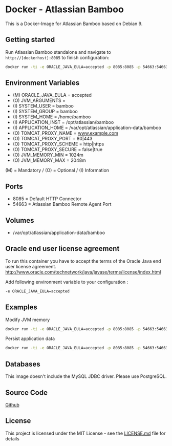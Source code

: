 # Docker - Atlassian Bamboo

This is a Docker-Image for Atlassian Bamboo based on Debian 9.

## Getting started
Run Atlassian Bamboo standalone and navigate to `http://[dockerhost]:8085` to finish configuration:

```bash
docker run -ti -e ORACLE_JAVA_EULA=accepted -p 8085:8085 -p 54663:54663 streacs/atlassian-bamboo:x.x.x
```

## Environment Variables
* (M) ORACLE_JAVA_EULA = accepted
* (O) JVM_ARGUMENTS =
* (I) SYSTEM_USER = bamboo
* (I) SYSTEM_GROUP = bamboo
* (I) SYSTEM_HOME = /home/bamboo
* (I) APPLICATION_INST = /opt/atlassian/bamboo
* (I) APPLICATION_HOME = /var/opt/atlassian/application-data/bamboo
* (O) TOMCAT_PROXY_NAME = www.example.com
* (O) TOMCAT_PROXY_PORT = 80|443
* (O) TOMCAT_PROXY_SCHEME = http|https
* (O) TOMCAT_PROXY_SECURE = false|true
* (O) JVM_MEMORY_MIN = 1024m
* (O) JVM_MEMORY_MAX = 2048m

(M) = Mandatory / (O) = Optional / (I) Information 

## Ports
* 8085 = Default HTTP Connector
* 54663 = Atlassian Bamboo Remote Agent Port

## Volumes
* /var/opt/atlassian/application-data/bamboo

## Oracle end user license agreement
To run this container you have to accept the terms of the Oracle Java end user license agreement.
http://www.oracle.com/technetwork/java/javase/terms/license/index.html

Add following environment variable to your configuration : 
```bash
-e ORACLE_JAVA_EULA=accepted
```

## Examples

Modify JVM memory
```bash
docker run -ti -e ORACLE_JAVA_EULA=accepted -p 8085:8085 -p 54663:54663 -e JVM_MEMORY_MIN=1024m -e JVM_MEMORY_MAX=2048m streacs/atlassian-bamboo:x.x.x
```

Persist application data
```bash
docker run -ti -e ORACLE_JAVA_EULA=accepted -p 8085:8085 -p 54663:54663 -v BAMBOO-DATA:/var/opt/atlassian/application-data/bamboo streacs/atlassian-bamboo:x.x.x
```

## Databases

This image doesn't include the MySQL JDBC driver.
Please use PostgreSQL.

## Source Code
[Github](https://github.com/streacs/docker_atlassian_bamboo)

## License
This project is licensed under the MIT License - see the [LICENSE.md](LICENSE.md) file for details